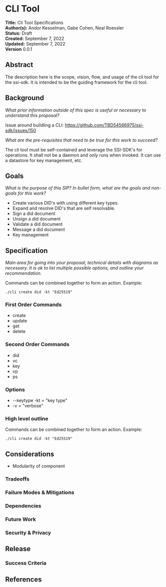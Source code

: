 # CLI Tool

**Title:** Cli Tool Specifications  
**Author(s):** Andor Kesselman, Gabe Cohen, Neal Roessler  
**Status:** Draft  
**Created:** September 7, 2022  
**Updated:** September 7, 2022  
**Version** 0.0.1  

## Abstract

The description here is the scope, vision, flow, and usage of the cli tool for
the ssi-sdk. It is intended to be the guiding framework for the cli tool.

## Background

*What prior information outside of this spec is useful or necessary to understand this proposal?*

Issue around buildling a CLI: https://github.com/TBD54566975/ssi-sdk/issues/150

*What are the pre-requisites that need to be true for this work to succeed?*

The cli tool must be self-contained and leverage the SSI-SDK's for operations.
It shall not be a daemon and only runs when invoked. It can use a datastore for
key management, etc.

## Goals

*What is the purpose of this SIP? In bullet form, what are the goals and non-goals for this work?*

* Create various DID's with using different key types.
* Expand and resolve DID's that are self resolvable.
* Sign a did document
* Unsign a did document
* Validate a did document
* Message a did document
* Key management

## Specification

*Main area for going into your proposal, technical details with diagrams as necessary. It is ok to list multiple possible options, and outline your recommendation.*

Commands can be combined together to form an action. Example:

```
./cli create did -kt "Ed25519"
```

### First Order Commands

* create
* update
* get
* delete

### Second Order Commands

* did
* vc
* key
* vp
* ps

### Options

* --keytype -kt = "key type"
* -v = "verbose"

### High level outline

Commands can be combined together to form an action. Example:

```
./cli create did -kt "Ed25519"
```

## Considerations

* Modularity of component

### Tradeoffs

### Failure Modes & Mitigations

### Dependencies 

###  Future Work

### Security & Privacy

## Release 

### Success Criteria

## References







